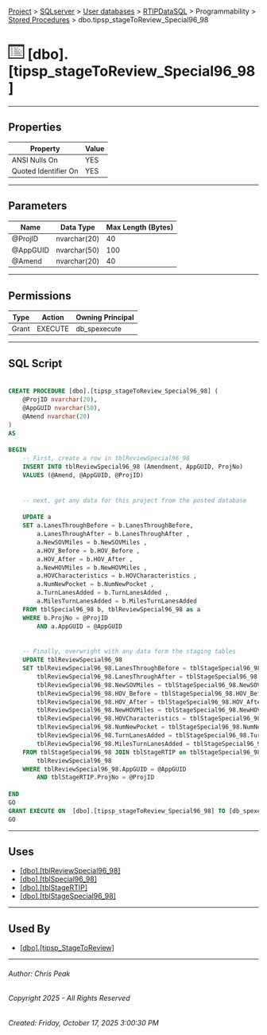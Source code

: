 #### 

[Project](../../../../../index.md) > [SQLserver](../../../../index.md) > [User databases](../../../index.md) > [RTIPDataSQL](../../index.md) > Programmability > [Stored Procedures](Stored_Procedures.md) > dbo.tipsp_stageToReview_Special96_98

# ![Stored Procedures](../../../../../Images/StoredProcedure32.png) [dbo].[tipsp_stageToReview_Special96_98]

---

## <a name="#properties"></a>Properties

| Property | Value |
|---|---|
| ANSI Nulls On | YES |
| Quoted Identifier On | YES |


---

## <a name="#parameters"></a>Parameters

| Name | Data Type | Max Length (Bytes) |
|---|---|---|
| @ProjID | nvarchar(20) | 40 |
| @AppGUID | nvarchar(50) | 100 |
| @Amend | nvarchar(20) | 40 |


---

## <a name="#permissions"></a>Permissions

| Type | Action | Owning Principal |
|---|---|---|
| Grant | EXECUTE | db_spexecute |


---

## <a name="#sqlscript"></a>SQL Script

```sql

CREATE PROCEDURE [dbo].[tipsp_stageToReview_Special96_98] (
	@ProjID nvarchar(20),
	@AppGUID nvarchar(50),
	@Amend nvarchar(20)
)
AS

BEGIN
	-- First, create a row in tblReviewSpecial96_98
	INSERT INTO tblReviewSpecial96_98 (Amendment, AppGUID, ProjNo)
	VALUES (@Amend, @AppGUID, @ProjID)
	
	
	-- next, get any data for this project from the posted database

	UPDATE a
	SET a.LanesThroughBefore = b.LanesThroughBefore,
		a.LanesThroughAfter = b.LanesThroughAfter ,
		a.NewSOVMiles = b.NewSOVMiles ,
		a.HOV_Before = b.HOV_Before ,
		a.HOV_After = b.HOV_After ,
		a.NewHOVMiles = b.NewHOVMiles ,
		a.HOVCharacteristics = b.HOVCharacteristics ,
		a.NumNewPocket = b.NumNewPocket ,
		a.TurnLanesAdded = b.TurnLanesAdded ,
		a.MilesTurnLanesAdded = b.MilesTurnLanesAdded 
	FROM tblSpecial96_98 b, tblReviewSpecial96_98 as a
	WHERE b.ProjNo = @ProjID
		AND a.AppGUID = @AppGUID

	
	-- Finally, overwright with any data form the staging tables 
	UPDATE tblReviewSpecial96_98
	SET tblReviewSpecial96_98.LanesThroughBefore = tblStageSpecial96_98.LanesThroughBefore ,
		tblReviewSpecial96_98.LanesThroughAfter = tblStageSpecial96_98.LanesThroughAfter ,
		tblReviewSpecial96_98.NewSOVMiles = tblStageSpecial96_98.NewSOVMiles ,
		tblReviewSpecial96_98.HOV_Before = tblStageSpecial96_98.HOV_Before ,
		tblReviewSpecial96_98.HOV_After = tblStageSpecial96_98.HOV_After ,
		tblReviewSpecial96_98.NewHOVMiles = tblStageSpecial96_98.NewHOVMiles ,
		tblReviewSpecial96_98.HOVCharacteristics = tblStageSpecial96_98.HOVCharacteristics ,
		tblReviewSpecial96_98.NumNewPocket = tblStageSpecial96_98.NumNewPocket ,
		tblReviewSpecial96_98.TurnLanesAdded = tblStageSpecial96_98.TurnLanesAdded ,
		tblReviewSpecial96_98.MilesTurnLanesAdded = tblStageSpecial96_98.MilesTurnLanesAdded
	FROM tblStageSpecial96_98 JOIN tblStageRTIP on tblStageSpecial96_98.uniqueID = tblStageRTIP.uniqueID,
		tblReviewSpecial96_98
	WHERE tblReviewSpecial96_98.AppGUID = @AppGUID
		AND tblStageRTIP.ProjNo = @ProjID

END
GO
GRANT EXECUTE ON  [dbo].[tipsp_stageToReview_Special96_98] TO [db_spexecute]
GO

```


---

## <a name="#uses"></a>Uses

* [[dbo].[tblReviewSpecial96_98]](../../Tables/dbo_tblReviewSpecial96_98.md)
* [[dbo].[tblSpecial96_98]](../../Tables/dbo_tblSpecial96_98.md)
* [[dbo].[tblStageRTIP]](../../Tables/dbo_tblStageRTIP.md)
* [[dbo].[tblStageSpecial96_98]](../../Tables/dbo_tblStageSpecial96_98.md)


---

## <a name="#usedby"></a>Used By

* [[dbo].[tipsp_StageToReview]](dbo_tipsp_StageToReview.md)


---

###### Author:  Chris Peak

###### Copyright 2025 - All Rights Reserved

###### Created: Friday, October 17, 2025 3:00:30 PM

